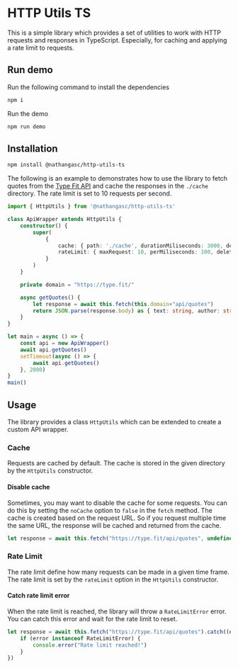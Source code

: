 # HTTP Utils TS
This is a simple library which provides a set of utilities to work with HTTP requests and responses in TypeScript. Especially, for caching and applying a rate limit to requests.

## Run demo
Run the following command to install the dependencies
```bash
npm i
```

Run the demo
```bash
npm run demo
```

## Installation
```bash
npm install @nathangasc/http-utils-ts
```

The following is an example to demonstrates how to use the library to fetch quotes from the [Type Fit API](https://type.fit/api/quotes) and cache the responses in the `./cache` directory. The rate limit is set to 10 requests per second.
```ts
import { HttpUtils } from '@nathangasc/http-utils-ts'

class ApiWrapper extends HttpUtils {
    constructor() {
        super(
            {
                cache: { path: './cache', durationMiliseconds: 3000, deleteOnExpire: true },
                rateLimit: { maxRequest: 10, perMiliseconds: 100, deleteOnExpire: true }
            }
        )
    }

    private domain = "https://type.fit/"

    async getQuotes() {
        let response = await this.fetch(this.domain+"api/quotes")
        return JSON.parse(response.body) as { text: string, author: string }[]
    }
}

let main = async () => {
    const api = new ApiWrapper()
    await api.getQuotes()
    setTimeout(async () => {
        await api.getQuotes()
    }, 2000)
}
main()
```

## Usage
The library provides a class `HttpUtils` which can be extended to create a custom API wrapper.

### Cache
Requests are cached by default. The cache is stored in the given directory by the `HttpUtils` constructor.

#### Disable cache
Sometimes, you may want to disable the cache for some requests. You can do this by setting the `noCache` option to `false` in the `fetch` method. The cache is created based on the request URL. So if you request multiple time the same URL, the response will be cached and returned from the cache.
```ts
let response = await this.fetch("https://type.fit/api/quotes", undefined, true)
```

### Rate Limit
The rate limit define how many requests can be made in a given time frame. The rate limit is set by the `rateLimit` option in the `HttpUtils` constructor.

#### Catch rate limit error
When the rate limit is reached, the library will throw a `RateLimitError` error. You can catch this error and wait for the rate limit to reset.
```ts
let response = await this.fetch("https://type.fit/api/quotes").catch((error) => {
    if (error instanceof RateLimitError) {
        console.error("Rate limit reached!")
    }
})
```
